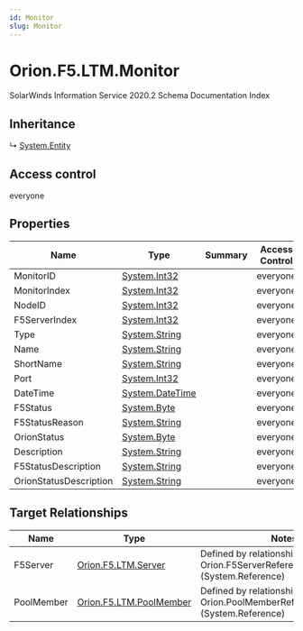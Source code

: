 ```yaml
---
id: Monitor
slug: Monitor
---
```


# Orion.F5.LTM.Monitor

SolarWinds Information Service 2020.2 Schema Documentation Index

## Inheritance

↳ [System.Entity](./../System/Entity)

## Access control

everyone

## Properties

| Name | Type | Summary | Access Control |
| ------ | ------ | ------ | ------ |
| MonitorID | [System.Int32](https://docs.microsoft.com/en-us/dotnet/api/system.int32) |  | everyone |
| MonitorIndex | [System.Int32](https://docs.microsoft.com/en-us/dotnet/api/system.int32) |  | everyone |
| NodeID | [System.Int32](https://docs.microsoft.com/en-us/dotnet/api/system.int32) |  | everyone |
| F5ServerIndex | [System.Int32](https://docs.microsoft.com/en-us/dotnet/api/system.int32) |  | everyone |
| Type | [System.String](https://docs.microsoft.com/en-us/dotnet/api/system.string) |  | everyone |
| Name | [System.String](https://docs.microsoft.com/en-us/dotnet/api/system.string) |  | everyone |
| ShortName | [System.String](https://docs.microsoft.com/en-us/dotnet/api/system.string) |  | everyone |
| Port | [System.Int32](https://docs.microsoft.com/en-us/dotnet/api/system.int32) |  | everyone |
| DateTime | [System.DateTime](https://docs.microsoft.com/en-us/dotnet/api/system.datetime) |  | everyone |
| F5Status | [System.Byte](https://docs.microsoft.com/en-us/dotnet/api/system.byte) |  | everyone |
| F5StatusReason | [System.String](https://docs.microsoft.com/en-us/dotnet/api/system.string) |  | everyone |
| OrionStatus | [System.Byte](https://docs.microsoft.com/en-us/dotnet/api/system.byte) |  | everyone |
| Description | [System.String](https://docs.microsoft.com/en-us/dotnet/api/system.string) |  | everyone |
| F5StatusDescription | [System.String](https://docs.microsoft.com/en-us/dotnet/api/system.string) |  | everyone |
| OrionStatusDescription | [System.String](https://docs.microsoft.com/en-us/dotnet/api/system.string) |  | everyone |

## Target Relationships

| Name | Type | Notes |
| ------ | ------ | ------ |
| F5Server | [Orion.F5.LTM.Server](./../Orion.F5.LTM/Server) | Defined by relationship Orion.F5ServerReferenceF5Monitor (System.Reference) |
| PoolMember | [Orion.F5.LTM.PoolMember](./../Orion.F5.LTM/PoolMember) | Defined by relationship Orion.PoolMemberReferenceF5Monitor (System.Reference) |

